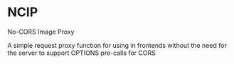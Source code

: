# NCIP
No-CORS Image Proxy

A simple request proxy function for using in frontends without the need for the server to support OPTIONS pre-calls for CORS
